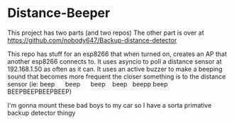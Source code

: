 # Distance-Beeper

This project has two parts (and two repos)
The other part is over at https://github.com/nobody647/Backup-distance-detector


This repo has stuff for an esp8266 that when turned on, creates an AP that another esp8266 connects to. It uses asyncio to poll a distance sensor at 192.168.1.50 as often as it can. It uses an active buzzer to make a beeping sound that becomes more frequent the closer something is to the distance sensor (ie: beep &nbsp;&nbsp;&nbsp;&nbsp; beep &nbsp;&nbsp;&nbsp;&nbsp; beep &nbsp;&nbsp; beep &nbsp; beepp beep BEEPBEEPBEEPBEEP)

I'm gonna mount these bad boys to my car so I have a sorta primative backup detector thingy
